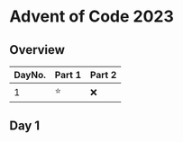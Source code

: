 # Advent of Code 2023

## Overview
| DayNo. | Part 1 | Part 2 |
| ------ | ------ | ------ |
| 1      | ⭐    | ❌     |


## Day 1